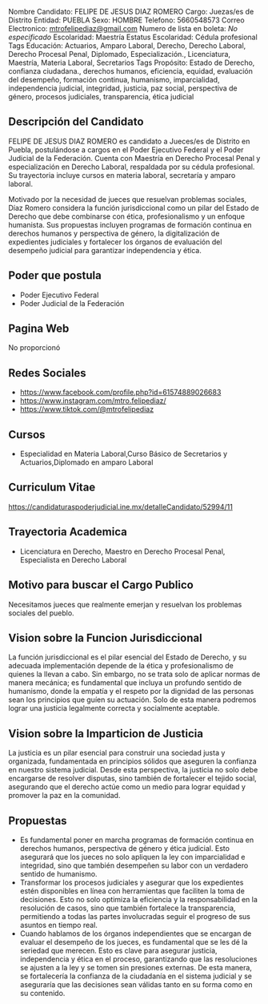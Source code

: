 Nombre Candidato: FELIPE DE JESUS DIAZ ROMERO
Cargo: Juezas/es de Distrito
Entidad: PUEBLA
Sexo: HOMBRE
Telefono: 5660548573
Correo Electronico: mtrofelipediaz@gmail.com
Numero de lista en boleta: *No especificado*
Escolaridad: Maestría
Estatus Escolaridad: Cédula profesional
Tags Educación: Actuarios, Amparo Laboral, Derecho, Derecho Laboral, Derecho Procesal Penal, Diplomado, Especialización., Licenciatura, Maestría, Materia Laboral, Secretarios
Tags Propósito: Estado de Derecho, confianza ciudadana., derechos humanos, eficiencia, equidad, evaluación del desempeño, formación continua, humanismo, imparcialidad, independencia judicial, integridad, justicia, paz social, perspectiva de género, procesos judiciales, transparencia, ética judicial


## Descripción del Candidato 

FELIPE DE JESUS DIAZ ROMERO es candidato a Jueces/es de Distrito en Puebla, postulándose a cargos en el Poder Ejecutivo Federal y el Poder Judicial de la Federación. Cuenta con Maestría en Derecho Procesal Penal y especialización en Derecho Laboral, respaldada por su cédula profesional. Su trayectoria incluye cursos en materia laboral, secretaría y amparo laboral.

Motivado por la necesidad de jueces que resuelvan problemas sociales, Díaz Romero considera la función jurisdiccional como un pilar del Estado de Derecho que debe combinarse con ética, profesionalismo y un enfoque humanista. Sus propuestas incluyen programas de formación continua en derechos humanos y perspectiva de género, la digitalización de expedientes judiciales y fortalecer los órganos de evaluación del desempeño judicial para garantizar independencia y ética.


## Poder que postula

- Poder Ejecutivo Federal
- Poder Judicial de la Federación


## Pagina Web

No proporcionó


## Redes Sociales

- https://www.facebook.com/profile.php?id=61574889026683
- https://www.instagram.com/mtro.felipediaz/
- https://www.tiktok.com/@mtrofelipediaz


## Cursos

- Especialidad en Materia Laboral,Curso Básico de Secretarios y Actuarios,Diplomado en amparo Laboral


## Curriculum Vitae

https://candidaturaspoderjudicial.ine.mx/detalleCandidato/52994/11


## Trayectoria Academica

- Licenciatura en Derecho, Maestro en Derecho Procesal Penal, Especialista en Derecho Laboral


## Motivo para buscar el Cargo Publico

Necesitamos jueces que realmente emerjan y resuelvan los problemas sociales del pueblo.


## Vision sobre la Funcion Jurisdiccional

La función jurisdiccional es el pilar esencial del Estado de Derecho, y su adecuada implementación depende de la ética y profesionalismo de quienes la llevan a cabo. Sin embargo, no se trata solo de aplicar normas de manera mecánica; es fundamental que incluya un profundo sentido de humanismo, donde la empatía y el respeto por la dignidad de las personas sean los principios que guíen su actuación. Solo de esta manera podremos lograr una justicia legalmente correcta y socialmente aceptable.


## Vision sobre la Imparticion de Justicia

La justicia es un pilar esencial para construir una sociedad justa y organizada, fundamentada en principios sólidos que aseguren la confianza en nuestro sistema judicial. Desde esta perspectiva, la justicia no solo debe encargarse de resolver disputas, sino también de fortalecer el tejido social, asegurando que el derecho actúe como un medio para lograr equidad y promover la paz en la comunidad.


## Propuestas

- Es fundamental poner en marcha programas de formación continua en derechos humanos, perspectiva de género y ética judicial. Esto asegurará que los jueces no solo apliquen la ley con imparcialidad e integridad, sino que también desempeñen su labor con un verdadero sentido de humanismo.
- Transformar los procesos judiciales y asegurar que los expedientes estén disponibles en línea con herramientas que faciliten la toma de decisiones. Esto no solo optimiza la eficiencia y la responsabilidad en la resolución de casos, sino que también fortalece la transparencia, permitiendo a todas las partes involucradas seguir el progreso de sus asuntos en tiempo real.
- Cuando hablamos de los órganos independientes que se encargan de evaluar el desempeño de los jueces, es fundamental que se les dé la seriedad que merecen. Esto es clave para asegurar justicia, independencia y ética en el proceso, garantizando que las resoluciones se ajusten a la ley y se tomen sin presiones externas. De esta manera, se fortalecería la confianza de la ciudadanía en el sistema judicial y se aseguraría que las decisiones sean válidas tanto en su forma como en su contenido.

